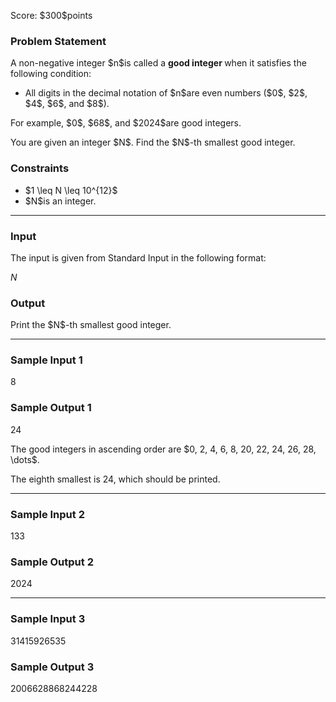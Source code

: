 
<div>

<span>

<span>

<p>
Score: $300$points
</p>

<div>

<section>

### **Problem Statement**

<p>
A non-negative integer $n$is called a 
<strong>
good integer
</strong>
when it satisfies the following condition:
</p>

<ul>

<li>
All digits in the decimal notation of $n$are even numbers ($0$, $2$, $4$, $6$, and $8$).
</li>

</ul>

<p>
For example, $0$, $68$, and $2024$are good integers.
</p>

<p>
You are given an integer $N$. Find the $N$-th smallest good integer.
</p>

</section>

</div>

<div>

<section>

### **Constraints**

<ul>

<li>
$1 \leq N \leq 10^{12}$
</li>

<li>
$N$is an integer.
</li>

</ul>

</section>

</div>

---

<div>

<div>

<section>

### **Input**

<p>
The input is given from Standard Input in the following format:
</p>

<div>

$N$
</div>

</section>

</div>

<div>

<section>

### **Output**

<p>
Print the $N$-th smallest good integer.
</p>

</section>

</div>

</div>

---

<div>

<section>

### **Sample Input 1**

<div>

8

</div>

</section>

</div>

<div>

<section>

### **Sample Output 1**

<div>

24

</div>

<p>
The good integers in ascending order are $0, 2, 4, 6, 8, 20, 22, 24, 26, 28, \dots$.

The eighth smallest is $24$, which should be printed.
</p>

</section>

</div>

---

<div>

<section>

### **Sample Input 2**

<div>

133

</div>

</section>

</div>

<div>

<section>

### **Sample Output 2**

<div>

2024

</div>

</section>

</div>

---

<div>

<section>

### **Sample Input 3**

<div>

31415926535

</div>

</section>

</div>

<div>

<section>

### **Sample Output 3**

<div>

2006628868244228

</div>

</section>

</div>

</span>

</span>

</div>
